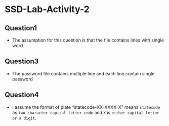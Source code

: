 # SSD-Lab-Activity-2

## Question1
* The assumption for this question is that the file contains lines with single word

## Question3
* The password file contains multiple line and each line contain single password

## Question4
* I assume the format of plate “statecode-XX-XXXX-X” means `statecode` as `two character capital letter code` and `X` is `either capital letter or a digit`.
